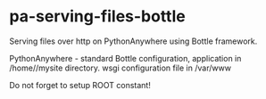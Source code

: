 # pa-serving-files-bottle
Serving files over http on PythonAnywhere using Bottle framework. 

PythonAnywhere - standard Bottle configuration, application in /home/<name>/mysite directory. 
wsgi configuration file in /var/www

Do not forget to setup ROOT constant!


